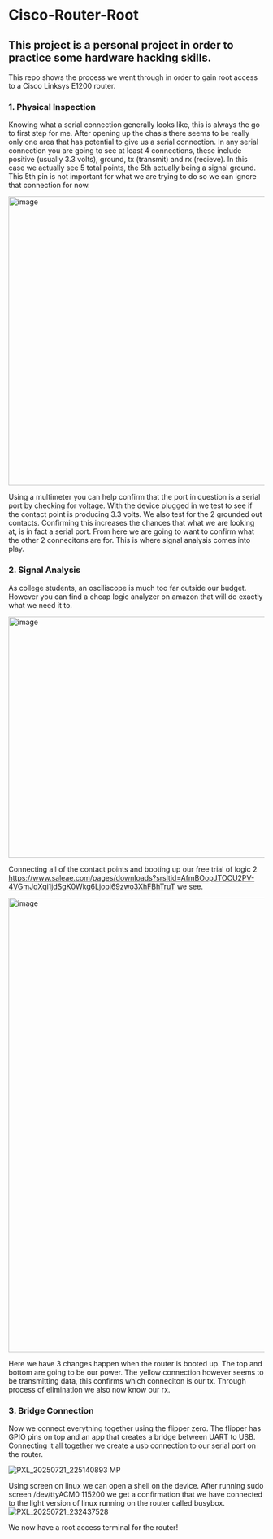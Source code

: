 # Cisco-Router-Root

## This project is a personal project in order to practice some hardware hacking skills. 

This repo shows the process we went through in order to gain root access to a Cisco Linksys E1200 router.
### 1. Physical Inspection

Knowing what a serial connection generally looks like, this is always the go to first step for me.
After opening up the chasis there seems to be really only one area that has potential to give us a serial connection. In any serial connection you are going to see at least 4 connections, these include positive (usually 3.3 volts), ground, tx (transmit) and rx (recieve).
In this case we actually see 5 total points, the 5th actually being a signal ground. This 5th pin is not important for what we are trying to do so we can ignore that connection for now.

<img width="565" height="568" alt="image" src="https://github.com/user-attachments/assets/fb14b5cb-4fd0-4d57-94af-af53a30429c8" />

Using a multimeter you can help confirm that the port in question is a serial port by checking for voltage. With the device plugged in we test to see if the contact point is producing 3.3 volts. We also test for the 2 grounded out contacts.
Confirming this increases the chances that what we are looking at, is in fact a serial port. From here we are going to want to confirm what the other 2 connecitons are for. This is where signal analysis comes into play.

### 2. Signal Analysis

As college students, an osciliscope is much too far outside our budget. However you can find a cheap logic analyzer on amazon that will do exactly what we need it to.

<img width="1157" height="474" alt="image" src="https://github.com/user-attachments/assets/6b9d32b7-0a29-4d83-b154-6bddcb84123d" />


Connecting all of the contact points and booting up our free trial of logic 2 https://www.saleae.com/pages/downloads?srsltid=AfmBOopJTOCU2PV-4VGmJqXqi1jdSgK0Wkg6Ljopl69zwo3XhFBhTruT we see.

<img width="1699" height="893" alt="image" src="https://github.com/user-attachments/assets/a9edfce0-1884-47d0-bab4-ad592254e5db" />

Here we have 3 changes happen when the router is booted up. The top and bottom are going to be our power. The yellow connection however seems to be transmitting data, this confirms which conneciton is our tx. Through process of elimination we also now know our rx.

### 3. Bridge Connection

Now we connect everything together using the flipper zero. The flipper has GPIO pins on top and an app that creates a bridge between UART to USB. Connecting it all together we create a usb connection to our serial port on the router.

![PXL_20250721_225140893 MP](https://github.com/user-attachments/assets/2e8a7982-a86b-48b1-96d9-71629db1c7b5)

Using screen on linux we can open a shell on the device. After running sudo screen /dev/ttyACM0 115200 we get a confirmation that we have connected to the light version of linux running on the router called busybox.
![PXL_20250721_232437528](https://github.com/user-attachments/assets/d20054c1-750a-4fa2-ad77-75b493adc26c)


We now have a root access terminal for the router!




